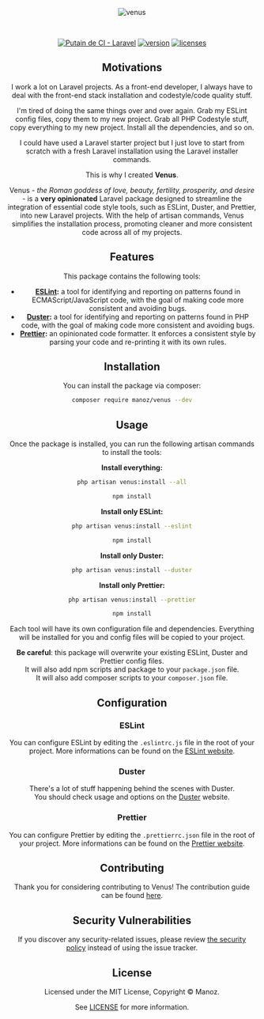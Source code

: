 <p align="center">
  <img src="https://user-images.githubusercontent.com/1554207/226126172-a2ece26d-fe12-4048-a597-3245bf6876c3.svg" align="center" alt="venus"/>
</p>

<div align="center">

<br />
<div align="center">

[![Putain de CI - Laravel](https://github.com/Manoz/venus/actions/workflows/main.yml/badge.svg?branch=main)](https://github.com/Manoz/venus/actions/workflows/main.yml)
[![version]][version]
[![licenses][licenses]][licenses-url]

</div>

## Motivations

I work a lot on Laravel projects. As a front-end developer, I always have to deal with the front-end stack installation and codestyle/code quality stuff.

I'm tired of doing the same things over and over again. Grab my ESLint config files, copy them to my new project. Grab all PHP Codestyle stuff, copy everything to my new project. Install all the dependencies, and so on.  

I could have used a Laravel starter project but I just love to start from scratch with a fresh Laravel installation using the Laravel installer commands.

This is why I created **Venus**.  

Venus *- the Roman goddess of love, beauty, fertility, prosperity, and desire -* is a **very opinionated** Laravel package designed to streamline the integration of essential code style tools, such as ESLint, Duster, and Prettier, into new Laravel projects. With the help of artisan commands, Venus simplifies the installation process, promoting cleaner and more consistent code across all of my projects.

## Features

This package contains the following tools:

-  **[ESLint](https://eslint.org/):** a tool for identifying and reporting on patterns found in ECMAScript/JavaScript code, with the goal of making code more consistent and avoiding bugs.
- **[Duster](https://github.com/tighten/duster):** a tool for identifying and reporting on patterns found in PHP code, with the goal of making code more consistent and avoiding bugs.
- **[Prettier](https://prettier.io/):** an opinionated code formatter. It enforces a consistent style by parsing your code and re-printing it with its own rules.

## Installation

You can install the package via composer:

```bash
composer require manoz/venus --dev
```

## Usage

Once the package is installed, you can run the following artisan commands to install the tools:

**Install everything:**
```bash
php artisan venus:install --all

npm install
```

**Install only ESLint:**
```bash
php artisan venus:install --eslint

npm install
```

**Install only Duster:**
```bash
php artisan venus:install --duster
```

**Install only Prettier:**
```bash
php artisan venus:install --prettier

npm install
```

Each tool will have its own configuration file and dependencies.
Everything will be installed for you and config files will be copied to your project.

**Be careful**: this package will overwrite your existing ESLint, Duster and Prettier config files.  
It will also add npm scripts and package to your `package.json` file.  
It will also add composer scripts to your `composer.json` file.

## Configuration

### ESLint

You can configure ESLint by editing the `.eslintrc.js` file in the root of your project. More informations can be found on the [ESLint website](https://eslint.org/docs/latest/use/configure).

### Duster

There's a lot of stuff happening behind the scenes with Duster.  
You should check usage and options on the [Duster](https://github.com/tighten/duster) website.

### Prettier

You can configure Prettier by editing the `.prettierrc.json` file in the root of your project. More informations can be found on the [Prettier website](https://prettier.io/docs/en/configuration.html).

## Contributing

Thank you for considering contributing to Venus! The contribution guide can be found [here](.github/CONTRIBUTING.md).

## Security Vulnerabilities

If you discover any security-related issues, please review [the security policy](https://github.com/Manoz/venus/security/policy) instead of using the issue tracker.

## License

Licensed under the MIT License, Copyright © Manoz.

See [LICENSE](https://github.com/Manoz/venus/blob/main/LICENSE) for more information.

[licenses-url]: https://github.com/Manoz/venus/blob/main/LICENSE
[licenses]: https://img.shields.io/badge/license-MIT-blue.svg

[version]: https://img.shields.io/badge/version-1.0.0-%23d85a94.svg
